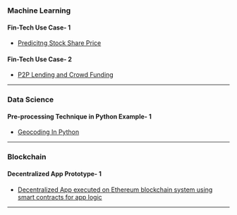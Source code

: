 
### Machine Learning

#### Fin-Tech Use Case- 1
* [Predicitng Stock Share Price](https://github.com/Anannya2021/ML-Demo-FinTech-UseCase)

#### Fin-Tech Use Case- 2
* [P2P Lending and Crowd Funding](https://nbviewer.org/github/AnannyaNZCA/AnannyaNZCA1.github.io/blob/main/P2P_Lending_%26_CrowdFunding.ipynb)

---

### Data Science

#### Pre-processing Technique in Python Example- 1
* [Geocoding In Python](https://github.com/AnannyaNZCA/GeoCode_Reversal_API_Python)

---

### Blockchain

#### Decentralized App Prototype- 1
* [Decentralized App executed on Ethereum blockchain system using smart contracts for app logic](https://github.com/AnannyaNZCA/DApp_Ethereum_Car_Mktplace)

---



